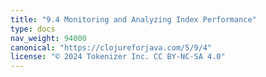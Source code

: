 ```yaml
---
title: "9.4 Monitoring and Analyzing Index Performance"
type: docs
nav_weight: 94000
canonical: "https://clojureforjava.com/5/9/4"
license: "© 2024 Tokenizer Inc. CC BY-NC-SA 4.0"
---
```

